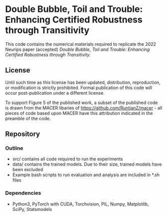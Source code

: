# Double Bubble, Toil and Trouble: Enhancing Certified Robustness through Transitivity

This code contains the numerical materials required to replicate the 2022 Neurips paper (accepted) *Double Bubble, Toil and Trouble: Enhancing Certified Robustness through Transitivity*.

## License 

Until such time as this license has been updated, distribution, reproduction, or modification is strictly prohibited. Formal publication of this code will occur post-publication under a different license. 

To support Figure 5 of the published work, a subset of the published code is drawn from the MACER libaries of https://github.com/RuntianZ/macer - all pieces of code based upon MACER have this attribution indicated in the preamble of the code.

## Repository

### Outline

* src/ contains all code required to run the experiments
* data/ contains the trained models. Due to their size, trained models have been excluded
* Example bash scripts to run evaluation and analysis are included in *.sh files

### Dependencies

* Python3, PyTorch with CUDA, Torchvision, PIL, Numpy, Matplotlib, SciPy, Statsmodels
